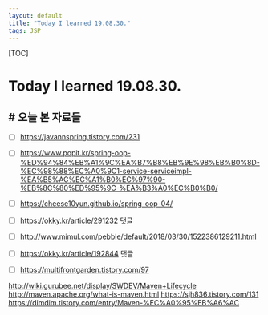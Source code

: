 ```yaml
---
layout: default
title: "Today I learned 19.08.30."
tags: JSP
---
```

[TOC]

# Today I learned 19.08.30.


## # 오늘 본 자료들
- [ ] https://javannspring.tistory.com/231
- [ ] https://www.popit.kr/spring-oop-%ED%94%84%EB%A1%9C%EA%B7%B8%EB%9E%98%EB%B0%8D-%EC%98%88%EC%A0%9C1-service-serviceimpl-%EA%B5%AC%EC%A1%B0%EC%97%90-%EB%8C%80%ED%95%9C-%EA%B3%A0%EC%B0%B0/
- [ ] https://cheese10yun.github.io/spring-oop-04/
- [ ] https://okky.kr/article/291232 댓글
- [ ] http://www.mimul.com/pebble/default/2018/03/30/1522386129211.html
- [ ] https://okky.kr/article/192844 댓글
- [ ] https://multifrontgarden.tistory.com/97


http://wiki.gurubee.net/display/SWDEV/Maven+Lifecycle
http://maven.apache.org/what-is-maven.html
https://sjh836.tistory.com/131
https://dimdim.tistory.com/entry/Maven-%EC%A0%95%EB%A6%AC